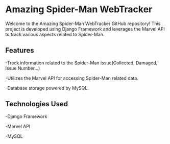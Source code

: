 # Amazing Spider-Man WebTracker
Welcome to the Amazing Spider-Man WebTracker GitHub repository! This project is developed using Django Framework and leverages the Marvel API to track various aspects related to Spider-Man.

## Features
-Track information related to the Spider-Man issue(Collected, Damaged, Issue Number...)

-Utilizes the Marvel API for accessing Spider-Man related data.

-Database storage powered by MySQL.
## Technologies Used

-Django Framework

-Marvel API

-MySQL
